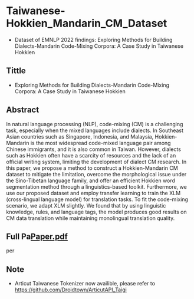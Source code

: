 # Taiwanese-Hokkien_Mandarin_CM_Dataset
- Dataset of EMNLP 2022 findings: Exploring Methods for Building Dialects-Mandarin Code-Mixing Corpora: A Case Study in Taiwanese Hokkien

## Tittle
- Exploring Methods for Building Dialects-Mandarin Code-Mixing Corpora: A Case Study in Taiwanese Hokkien

## Abstract
In natural language processing (NLP), code-mixing (CM) is a challenging task, especially when the mixed languages include dialects. In Southeast Asian countries such as Singapore, Indonesia, and Malaysia, Hokkien-Mandarin is the most widespread code-mixed language pair among Chinese immigrants, and it is also common in Taiwan. However, dialects such as Hokkien often have a scarcity of resources and the lack of an official writing system, limiting the development of dialect CM research. In this paper, we propose a method to construct a Hokkien-Mandarin CM dataset to mitigate the limitation, overcome the morphological issue under the Sino-Tibetan language family, and offer an efficient Hokkien word segmentation method through a linguistics-based toolkit. Furthermore, we use our proposed dataset and employ transfer learning to train the XLM (cross-lingual language model) for translation tasks. To fit the code-mixing scenario, we adapt XLM slightly. We found that by using linguistic knowledge, rules, and language tags, the model produces good results on CM data translation while maintaining monolingual translation quality.

## Full Pa[Paper.pdf](https://github.com/alznn/Taiwanese-Hokkien_Mandarin_CM_Dataset/files/10472066/Paper.pdf)
per

## Note
- Articut Taiwanese Tokenizer now availible, please refer to https://github.com/Droidtown/ArticutAPI_Taigi

